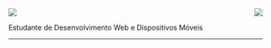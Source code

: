 <img align='right' src="https://github-readme-stats.vercel.app/api?username=caroliinesousa&show_icons=true&title_color=783c00&text_color=af552e&icon_color=783c00&bg_color=f8efd4&cache_seconds=2300">
<img src="https://img.shields.io/static/v1?label=Overview&message=Ana Sousa&color=f8efd4&style=for-the-badge&logo=GitHub">

<p>

Estudante de Desenvolvimento Web e Dispositivos Móveis <br/>


</p>
<hr>
